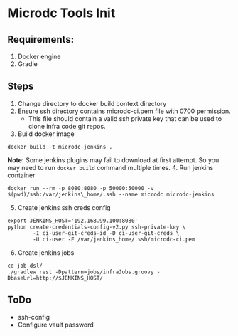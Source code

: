 Microdc Tools Init
==================

## Requirements: 
1. Docker engine
2. Gradle

## Steps
1. Change directory to docker build context directory
2. Ensure ssh directory contains microdc-ci.pem file with 0700 permission. 
    - This file should contain a valid ssh private key that can be used to clone
infra code git repos.
3. Build docker image
```
docker build -t microdc-jenkins .
```
**Note:** Some jenkins plugins may fail to download at first attempt. So you may
      need to run `docker build` command multiple times.
4. Run jenkins container
```
docker run --rm -p 8080:8080 -p 50000:50000 -v $(pwd)/ssh:/var/jenkins\_home/.ssh --name microdc microdc-jenkins
```
5. Create jenkins ssh creds config
```
export JENKINS_HOST='192.168.99.100:8080'
python create-credentials-config-v2.py ssh-private-key \
        -I ci-user-git-creds-id -D ci-user-git-creds \
        -U ci-user -F /var/jenkins_home/.ssh/microdc-ci.pem
```
6. Create jenkins jobs
```
cd job-dsl/
./gradlew rest -Dpattern=jobs/infraJobs.groovy -DbaseUrl=http://$JENKINS_HOST/
```

## ToDo
- ssh-config
- Configure vault password
